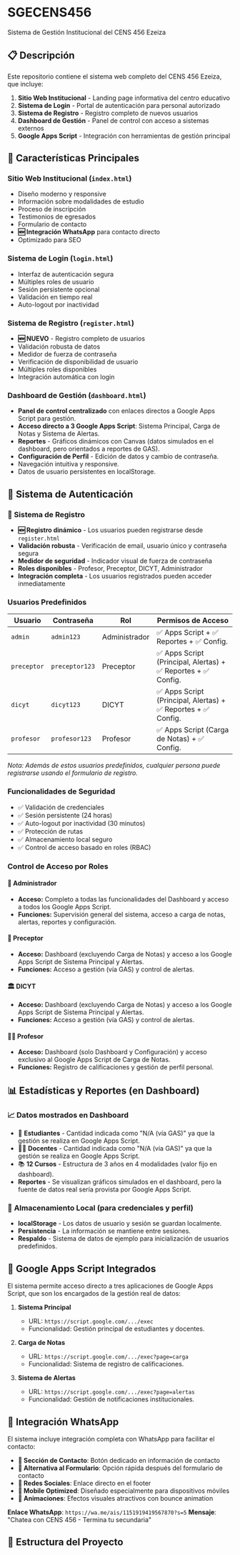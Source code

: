 # SGECENS456
Sistema de Gestión Institucional del CENS 456 Ezeiza

## 📋 Descripción

Este repositorio contiene el sistema web completo del CENS 456 Ezeiza, que incluye:

1.  **Sitio Web Institucional** - Landing page informativa del centro educativo
2.  **Sistema de Login** - Portal de autenticación para personal autorizado
3.  **Sistema de Registro** - Registro completo de nuevos usuarios
4.  **Dashboard de Gestión** - Panel de control con acceso a sistemas externos
5.  **Google Apps Script** - Integración con herramientas de gestión principal

## 🚀 Características Principales

### Sitio Web Institucional (`index.html`)
- Diseño moderno y responsive
- Información sobre modalidades de estudio
- Proceso de inscripción
- Testimonios de egresados
- Formulario de contacto
- **🆕 Integración WhatsApp** para contacto directo
- Optimizado para SEO

### Sistema de Login (`login.html`)
- Interfaz de autenticación segura
- Múltiples roles de usuario
- Sesión persistente opcional
- Validación en tiempo real
- Auto-logout por inactividad

### Sistema de Registro (`register.html`)
- **🆕 NUEVO** - Registro completo de usuarios
- Validación robusta de datos
- Medidor de fuerza de contraseña
- Verificación de disponibilidad de usuario
- Múltiples roles disponibles
- Integración automática con login

### Dashboard de Gestión (`dashboard.html`)
- **Panel de control centralizado** con enlaces directos a Google Apps Script para gestión.
- **Acceso directo a 3 Google Apps Script**: Sistema Principal, Carga de Notas y Sistema de Alertas.
- **Reportes** - Gráficos dinámicos con Canvas (datos simulados en el dashboard, pero orientados a reportes de GAS).
- **Configuración de Perfil** - Edición de datos y cambio de contraseña.
- Navegación intuitiva y responsive.
- Datos de usuario persistentes en localStorage.

## 🔐 Sistema de Autenticación

### 👤 Sistema de Registro
- **🆕 Registro dinámico** - Los usuarios pueden registrarse desde `register.html`
- **Validación robusta** - Verificación de email, usuario único y contraseña segura
- **Medidor de seguridad** - Indicador visual de fuerza de contraseña
- **Roles disponibles** - Profesor, Preceptor, DICYT, Administrador
- **Integración completa** - Los usuarios registrados pueden acceder inmediatamente

### Usuarios Predefinidos

| Usuario     | Contraseña     | Rol           | Permisos de Acceso                         |
|-------------|----------------|---------------|--------------------------------------------|
| `admin`     | `admin123`     | Administrador | ✅ Apps Script + ✅ Reportes + ✅ Config. |
| `preceptor` | `preceptor123` | Preceptor     | ✅ Apps Script (Principal, Alertas) + ✅ Reportes + ✅ Config. |
| `dicyt`     | `dicyt123`     | DICYT         | ✅ Apps Script (Principal, Alertas) + ✅ Reportes + ✅ Config. |
| `profesor`  | `profesor123`  | Profesor      | ✅ Apps Script (Carga de Notas) + ✅ Config. |

*Nota: Además de estos usuarios predefinidos, cualquier persona puede registrarse usando el formulario de registro.*

### Funcionalidades de Seguridad
- ✅ Validación de credenciales
- ✅ Sesión persistente (24 horas)
- ✅ Auto-logout por inactividad (30 minutos)
- ✅ Protección de rutas
- ✅ Almacenamiento local seguro
- ✅ Control de acceso basado en roles (RBAC)

### Control de Acceso por Roles

#### 🔧 **Administrador**
- **Acceso:** Completo a todas las funcionalidades del Dashboard y acceso a todos los Google Apps Script.
- **Funciones:** Supervisión general del sistema, acceso a carga de notas, alertas, reportes y configuración.

#### 👮 **Preceptor**
- **Acceso:** Dashboard (excluyendo Carga de Notas) y acceso a los Google Apps Script de Sistema Principal y Alertas.
- **Funciones:** Acceso a gestión (vía GAS) y control de alertas.

#### 🏛️ **DICYT**
- **Acceso:** Dashboard (excluyendo Carga de Notas) y acceso a los Google Apps Script de Sistema Principal y Alertas.
- **Funciones:** Acceso a gestión (vía GAS) y control de alertas.

#### 👨‍🏫 **Profesor**
- **Acceso:** Dashboard (solo Dashboard y Configuración) y acceso exclusivo al Google Apps Script de Carga de Notas.
- **Funciones:** Registro de calificaciones y gestión de perfil personal.

## 📊 Estadísticas y Reportes (en Dashboard)

### 📈 Datos mostrados en Dashboard
- 👥 **Estudiantes** - Cantidad indicada como "N/A (vía GAS)" ya que la gestión se realiza en Google Apps Script.
- 👨‍🏫 **Docentes** - Cantidad indicada como "N/A (vía GAS)" ya que la gestión se realiza en Google Apps Script.
- 📚 **12 Cursos** - Estructura de 3 años en 4 modalidades (valor fijo en dashboard).
- **Reportes** - Se visualizan gráficos simulados en el dashboard, pero la fuente de datos real sería provista por Google Apps Script.

### 💾 **Almacenamiento Local (para credenciales y perfil)**
- **localStorage** - Los datos de usuario y sesión se guardan localmente.
- **Persistencia** - La información se mantiene entre sesiones.
- **Respaldo** - Sistema de datos de ejemplo para inicialización de usuarios predefinidos.

## 🔗 Google Apps Script Integrados

El sistema permite acceso directo a tres aplicaciones de Google Apps Script, que son los encargados de la gestión real de datos:

1.  **Sistema Principal**
    - URL: `https://script.google.com/.../exec`
    - Funcionalidad: Gestión principal de estudiantes y docentes.

2.  **Carga de Notas**
    - URL: `https://script.google.com/.../exec?page=carga`
    - Funcionalidad: Sistema de registro de calificaciones.

3.  **Sistema de Alertas**
    - URL: `https://script.google.com/.../exec?page=alertas`
    - Funcionalidad: Gestión de notificaciones institucionales.

## 📱 Integración WhatsApp

El sistema incluye integración completa con WhatsApp para facilitar el contacto:

-   **📍 Sección de Contacto**: Botón dedicado en información de contacto
-   **📝 Alternativa al Formulario**: Opción rápida después del formulario de contacto
-   **🔗 Redes Sociales**: Enlace directo en el footer
-   **📱 Mobile Optimized**: Diseñado especialmente para dispositivos móviles
-   **🎨 Animaciones**: Efectos visuales atractivos con bounce animation

**Enlace WhatsApp**: `https://wa.me/ais/1151919419567870?s=5`
**Mensaje**: "Chatea con CENS 456 - Termina tu secundaria"

## 📁 Estructura del Proyecto
